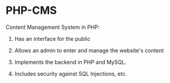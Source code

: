 # PHP-CMS

Content Management System in PHP:

1) Has an interface for the public

2) Allows an admin to enter and manage the website's content

3) Implements the backend in PHP and MySQL. 

4) Includes security against SQL Injections, etc.


